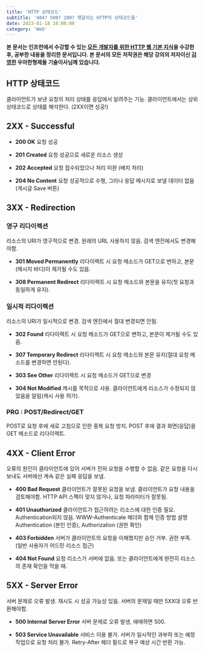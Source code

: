 ```yaml
---
title: 'HTTP 상태코드'
subtitle: '404? 500? 200? 헷갈리는 HTTP의 상태코드들'
date: 2023-01-18 16:08:00
category: 'Web'
---
```


**본 문서는 인프런에서 수강할 수 있는 [모든 개발자를 위한 HTTP 웹 기본 지식](https://www.inflearn.com/course/http-웹-네트워크)을 수강한 후, 공부한 내용을 정리한 문서입니다. 본 문서의 모든 저작권은 해당 강의의 저자이신 [김영한](https://inflearn.com/users/@yh) 우아한형제들 기술이사님께 있습니다.**

## HTTP 상태코드

클라이언트가 보낸 요청의 처리 상태를 응답에서 알려주는 기능. 클라이언트에서는 상위 상태코드로 상태를 해석한다. (2XX이면 성공!)

## 2XX - Successful

- **200 OK**
  요청 성공

- **201 Created**
  요청 성공으로 새로운 리소스 생성

- **202 Accepted**
  요청 접수되었으나 처리 미완 (배치 처리)

- **204 No Content**
  요청 성공적으로 수행, 그러나 응답 메시지로 보낼 데이터 없음 (게시글 Save 버튼)

## 3XX - Redirection

### 영구 리다이렉션

리소스의 URI가 영구적으로 변경. 원래의 URL 사용하지 않음. 검색 엔진에서도 변경해야함.

- **301 Moved Permanently**
  리다이렉트 시 요청 메소드가 GET으로 변하고, 본문(메시지 바디)이 제거될 수도 있음.

- **308 Permanent Redirect**
  리다이렉트 시 요청 메소드와 본문을 유지(첫 요청과 동일하게 유지).

### 일시적 리다이렉션

리소스의 URI가 일시적으로 변경. 검색 엔진에서 절대 변경되면 안됨.

- **302 Found**
  리다이렉트 시 요청 메소드가 GET으로 변하고, 본문이 제거될 수도 있음.

- **307 Temporary Redirect**
  리다이렉트 시 요청 메소드와 본문 유지(절대 요청 메소드를 변경하면 안된다).

- **303 See Other**
  리다이렉트 시 요청 메소드가 GET으로 변경

- **304 Not Modified**
  캐시를 목적으로 사용. 클라이언트에게 리소스가 수정되지 않았음을 알림(캐시 사용 허가).

### PRG : POST/Redirect/GET

POST로 요청 후에 새로 고침으로 인한 중복 요청 방지. POST 후에 결과 화면(응답)을 GET 메소드로 리다이렉트.

## 4XX - Client Error

오류의 원인이 클라이언트에 있어 서버가 전혀 요청을 수행할 수 없음. 같은 요청을 다시 보내도 서버에선 계속 같은 실패 응답을 보냄.

- **400 Bad Request**
  클라이언트가 잘못된 요청을 보냄. 클라이언트가 요청 내용을 검토해야함. HTTP API 스펙이 맞지 않거나, 요청 파라미터가 잘못됨.

- **401 Unauthorized**
  클라이언트가 접근하려는 리소스에 대한 인증 필요. Authentication되지 않음. WWW-Authenticate 헤더와 함께 인증 방법 설명
  Authentication (본인 인증), Authorization (권한 확인)

- **403 Forbidden**
  서버가 클라이언트의 요청을 이해했지만 승인 거부. 권한 부족. (일반 사용자가 어드민 리소스 접근)

- **404 Not Found**
  요청 리소스가 서버에 없음. 또는 클라이언트에게 완전히 리소스의 존재 확인을 막을 때.

## 5XX - Server Error

서버 문제로 오류 발생. 재시도 시 성공 가능성 있음. 서버의 문제일 때만 5XX대 오류 반환해야함.

- **500 Internal Server Error**
  서버 문제로 오류 발생, 애매하면 500.

- **503 Service Unavailable**
  서비스 이용 불가. 서버가 일시적인 과부하 또는 예정 작업으로 요청 처리 불가. Retry-After 헤더 필드로 복구 예상 시간 반환 가능.
